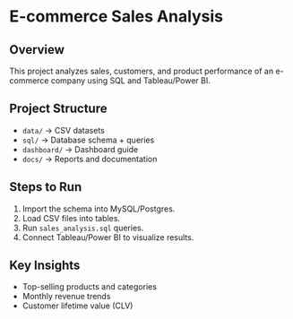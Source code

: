 # E-commerce Sales Analysis

## Overview
This project analyzes sales, customers, and product performance of an e-commerce company using SQL and Tableau/Power BI.

## Project Structure
- `data/` → CSV datasets
- `sql/` → Database schema + queries
- `dashboard/` → Dashboard guide
- `docs/` → Reports and documentation

## Steps to Run
1. Import the schema into MySQL/Postgres.
2. Load CSV files into tables.
3. Run `sales_analysis.sql` queries.
4. Connect Tableau/Power BI to visualize results.

## Key Insights
- Top-selling products and categories
- Monthly revenue trends
- Customer lifetime value (CLV)

